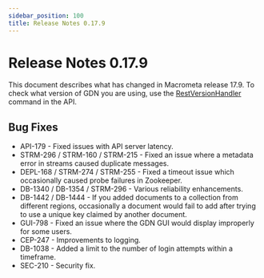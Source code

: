 ```yaml
---
sidebar_position: 100
title: Release Notes 0.17.9
---
```


# Release Notes 0.17.9

This document describes what has changed in Macrometa release 17.9. To check what version of GDN you are using, use the [RestVersionHandler](https://www.macrometa.com/docs/api#/operations/RestVersionHandler) command in the API.

## Bug Fixes

- API-179 - Fixed issues with API server latency.
- STRM-296 / STRM-160 / STRM-215 - Fixed an issue where a metadata error in streams caused duplicate messages.
- DEPL-168 / STRM-274 / STRM-255 - Fixed a timeout issue which occasionally caused probe failures in Zookeeper.
- DB-1340 / DB-1354 / STRM-296 - Various reliability enhancements.
- DB-1442 / DB-1444 - If you added documents to a collection from different regions, occasionally a document would fail to add after trying to use a unique key claimed by another document.
- GUI-798 - Fixed an issue where the GDN GUI would display improperly for some users.
- CEP-247 - Improvements to logging.
- DB-1038 - Added a limit to the number of login attempts within a timeframe.
- SEC-210 - Security fix.
